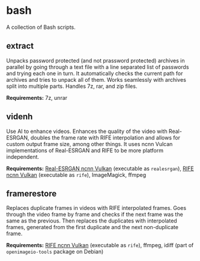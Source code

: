 # bash
A collection of Bash scripts.

## extract

Unpacks password protected (and not prassword protected) archives in parallel by going through a text file with a line separated list of passwords and trying each one in turn. It automatically checks the current path for archives and tries to unpack all of them. Works seamlessly with archives split into multiple parts. Handles 7z, rar, and zip files. 

**Requirements:** 
7z, unrar

## videnh

Use AI to enhance videos. Enhances the quality of the video with Real-ESRGAN, doubles the frame rate with RIFE interpolation and allows for custom output frame size, among other things. It uses ncnn Vulcan implementations of Real-ESRGAN and RIFE to be more platform independent. 

**Requirements:**
[Real-ESRGAN ncnn Vulkan](https://github.com/xinntao/Real-ESRGAN/) (executable as `realesrgan`),
[RIFE ncnn Vulkan](https://github.com/nihui/rife-ncnn-vulkan) (executable as `rife`),
ImageMagick,
ffmpeg

## framerestore

Replaces duplicate frames in videos with RIFE interpolated frames. Goes through the video frame by frame and checks if the next frame was the same as the previous. Then replaces the duplicates with interpolated frames, generated from the first duplicate and the next non-duplicate frame.

**Requirements:**
[RIFE ncnn Vulkan](https://github.com/nihui/rife-ncnn-vulkan) (executable as `rife`),
ffmpeg,
idiff (part of `openimageio-tools` package on Debian)
